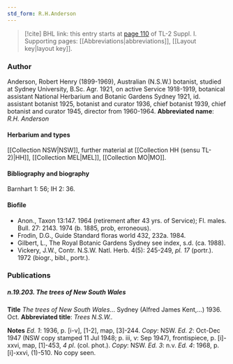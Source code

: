 ```yaml
---
std_form: R.H.Anderson
---
```


> [!cite] BHL link: this entry starts at [page 110](https://www.biodiversitylibrary.org/page/33264837) of TL-2 Suppl. I.
> Supporting pages: [[Abbreviations|abbreviations]], [[Layout key|layout key]].

### Author

Anderson, Robert Henry (1899-1969), Australian (N.S.W.) botanist, studied at Sydney University, B.Sc. Agr. 1921, on active Service 1918-1919, botanical assistant National Herbarium and Botanic Gardens Sydney 1921, id. assistant botanist 1925, botanist and curator 1936, chief botanist 1939, chief botanist and curator 1945, director from 1960-1964. 
**Abbreviated name**: *R.H. Anderson*

#### Herbarium and types

[[Collection NSW|NSW]], further material at [[Collection HH (sensu TL-2)|HH]], [[Collection MEL|MEL]], [[Collection MO|MO]].

#### Bibliography and biography

Barnhart 1: 56; IH 2: 36.

#### Biofile

- Anon., Taxon 13:147. 1964 (retirement after 43 yrs. of Service); Fl. males. Bull. 27: 2143. 1974 (b. 1885, prob, erroneous).
- Frodin, D.G., Guide Standard floras world 432, 232a. 1984.
- Gilbert, L., The Royal Botanic Gardens Sydney see index, s.d. (ca. 1988).
- Vickery, J.W., Contr. N.S.W. Natl. Herb. 4(5): 245-249, *pl. 17* (portr.). 1972 (biogr., bibl., portr.).

### Publications

##### n.19.203. The trees of New South Wales

**Title**
*The trees of New South Wales*... Sydney (Alfred James Kent,...) 1936. Oct.
**Abbreviated title**: *Trees* *N.S.W..*

**Notes**
*Ed. 1*: 1936, p. \[i-v\], \[1-2\], map, \[3\]-244. *Copy*: NSW.
*Ed. 2*: Oct-Dec 1947 (NSW copy stamped 11 Jul 1948; p. iii, v: Sep 1947), frontispiece, p. \[i\]-xxvi, map, \[1\]-453, *4 pl*. (col. phot.). *Copy*: NSW.
*Ed. 3*: n.v.
*Ed. 4*: 1968, p. \[i\]-xxvi, (1)-510. No copy seen.

